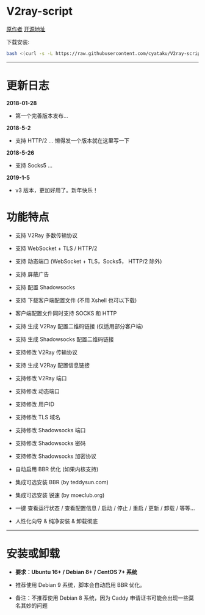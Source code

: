 # V2ray-script  
[原作者](https://233now.com/post/1/) [开源地址](https://github.com/233boy/v2ray)

 下载安装:
 
``` bash
bash <(curl -s -L https://raw.githubusercontent.com/cyataku/V2ray-script/master/install.sh)
```
******
# 更新日志
<b>2018-01-28</b>
* 第一个完善版本发布…

**2018-5-2**
* 支持 HTTP/2 … 懒得发一个版本就在这里写一下

**2018-5-26**
* 支持 Socks5 …

**2019-1-5**
* v3 版本，更加好用了。新年快乐！


# 功能特点

* 支持 V2Ray 多数传输协议

* 支持 WebSocket + TLS / HTTP/2

* 支持 动态端口 (WebSocket + TLS，Socks5， HTTP/2 除外)

* 支持 屏蔽广告

* 支持 配置 Shadowsocks

* 支持 下载客户端配置文件 (不用 Xshell 也可以下载)

* 客户端配置文件同时支持 SOCKS 和 HTTP

* 支持 生成 V2Ray 配置二维码链接 (仅适用部分客户端)


* 支持 生成 Shadowsocks 配置二维码链接

* 支持修改 V2Ray 传输协议

* 支持 生成 V2Ray 配置信息链接

* 支持修改 V2Ray 端口

* 支持修改 动态端口

* 支持修改 用户ID

* 支持修改 TLS 域名

* 支持修改 Shadowsocks 端口

* 支持修改 Shadowsocks 密码

* 支持修改 Shadowsocks 加密协议

* 自动启用 BBR 优化 (如果内核支持)

* 集成可选安装 BBR (by teddysun.com)

* 集成可选安装 锐速 (by moeclub.org)


* 一键 查看运行状态 / 查看配置信息 / 启动 / 停止 / 重启 / 更新 / 卸载 / 等等…

* 人性化向导 & 纯净安装 & 卸载彻底

*******
# 安装或卸载

* <b>要求：Ubuntu 16+ / Debian 8+ / CentOS 7+ 系统</b>

* 推荐使用 Debian 9 系统，脚本会自动启用 BBR 优化。

* 备注：不推荐使用 Debian 8 系统，因为 Caddy 申请证书可能会出现一些莫名其妙的问题